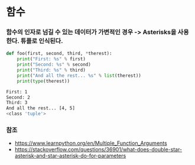 # 함수

### 함수의 인자로 넘길 수 있는 데이터가 가변적인 경우 -> Asterisks을 사용한다. 튜플로 인식된다.
```python
def foo(first, second, third, *therest):
    print("First: %s" % first)
    print("Second: %s" % second)
    print("Third: %s" % third)
    print("And all the rest... %s" % list(therest))
    print(type(therest))
```
```bash
First: 1
Second: 2
Third: 3
And all the rest... [4, 5]
<class 'tuple'>
```

### 참조
* https://www.learnpython.org/en/Multiple_Function_Arguments
* https://stackoverflow.com/questions/36901/what-does-double-star-asterisk-and-star-asterisk-do-for-parameters

